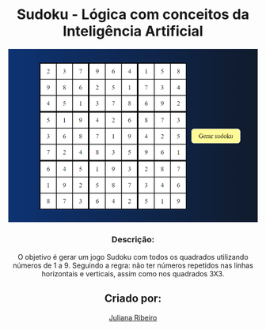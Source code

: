 <h1 align='center'>Sudoku - Lógica com conceitos da Inteligência Artificial</h1>

![Sudoku](https://github.com/juuliana/sudoku/blob/main/public/sudoku.png)

<h3 align="center">Descrição:</h3>
<p align="center">
    O objetivo é gerar um jogo Sudoku com todos os quadrados utilizando números de 1 a 9. Seguindo a regra: não ter números repetidos nas linhas horizontais e verticais, assim como nos quadrados 3X3.
</p>

<h2 align='center'>Criado por:</h2>
<p align='center'>
    <a href='https://www.linkedin.com/in/juliana-dos-santos-ribeiro-b721b6197/' target='blank'>
       Juliana Ribeiro 
    </a>
</p>
